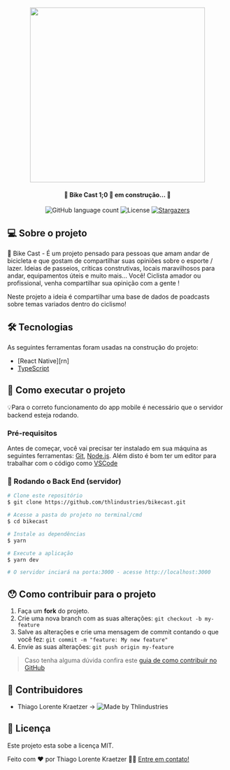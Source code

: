 <h1 align="center">
    <img src="https://i.imgur.com/hJMC4Hr.png" width="400"/>
</h1>

<h4 align="center">
	🚧 Bike Cast 1;0 🚀 em construção... 🚧
</h4>

<p align="center">
  <img alt="GitHub language count" src="https://img.shields.io/github/languages/count/thlindustries/bikecast?style=plastic">


  <img alt="License" src="https://img.shields.io/badge/license-MIT-brightgreen">
   <a href="https://github.com/tgmarinho/nlw1/stargazers">
    <img alt="Stargazers" src="https://img.shields.io/github/stars/thlindustries/bikecast?style=plastic">
  </a>
</p>


## 💻 Sobre o projeto

🚴 Bike Cast - É um projeto pensado para pessoas que amam andar de bicicleta e que gostam de compartilhar suas opiniões sobre o esporte / lazer. Ideias de passeios, críticas construtivas, locais maravilhosos para andar, equipamentos úteis e muito mais... Você! Ciclista amador ou profissional, venha compartilhar sua opinição com a gente !

Neste projeto a ideia é compartilhar uma base de dados de poadcasts sobre temas variados dentro do ciclismo!


## 🛠 Tecnologias

As seguintes ferramentas foram usadas na construção do projeto:

- [React Native][rn]
- [TypeScript][typescript]

## 🚀 Como executar o projeto

💡Para o correto funcionamento do app mobile é necessário que o servidor backend esteja rodando.

### Pré-requisitos

Antes de começar, você vai precisar ter instalado em sua máquina as seguintes ferramentas:
[Git](https://git-scm.com), [Node.js][nodejs].
Além disto é bom ter um editor para trabalhar com o código como [VSCode][vscode]

### 🎲 Rodando o Back End (servidor)

```bash
# Clone este repositório
$ git clone https://github.com/thlindustries/bikecast.git

# Acesse a pasta do projeto no terminal/cmd
$ cd bikecast

# Instale as dependências
$ yarn

# Execute a aplicação
$ yarn dev

# O servidor inciará na porta:3000 - acesse http://localhost:3000
```

## 😯 Como contribuir para o projeto

1. Faça um **fork** do projeto.
2. Crie uma nova branch com as suas alterações: `git checkout -b my-feature`
3. Salve as alterações e crie uma mensagem de commit contando o que você fez: `git commit -m "feature: My new feature"`
4. Envie as suas alterações: `git push origin my-feature`
> Caso tenha alguma dúvida confira este [guia de como contribuir no GitHub](https://github.com/firstcontributions/first-contributions)


## 👥 Contribuidores
- Thiago Lorente Kraetzer ->
  <img alt="Made by Thlindustries" src="https://img.shields.io/github/followers/thlindustries?style=social">

## 📝 Licença

Este projeto esta sobe a licença MIT.

Feito com ❤️ por Thiago Lorente Kraetzer 👋🏽 [Entre em contato!](https://www.linkedin.com/in/thiago-kraetzer/)

[nodejs]: https://nodejs.org/
[typescript]: https://www.typescriptlang.org/
[reactjs]: https://reactjs.org
[yarn]: https://yarnpkg.com/
[vscode]: https://code.visualstudio.com/
[vceditconfig]: https://marketplace.visualstudio.com/items?itemName=EditorConfig.EditorConfig
[license]: https://opensource.org/licenses/MIT
[vceslint]: https://marketplace.visualstudio.com/items?itemName=dbaeumer.vscode-eslint
[prettier]: https://marketplace.visualstudio.com/items?itemName=esbenp.prettier-vscode
